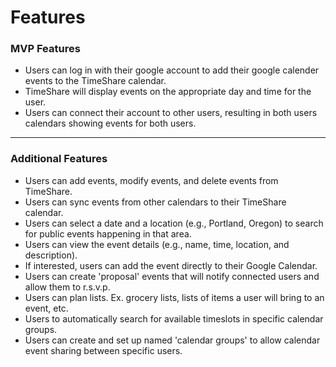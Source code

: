 # Features

### MVP Features

- Users can log in with their google account to add their google calender events to the TimeShare calendar.
- TimeShare will display events on the appropriate day and time for the user.
- Users can connect their account to other users, resulting in both users calendars showing events for both users.

---

### Additional Features

- Users can add events, modify events, and delete events from TimeShare.
- Users can sync events from other calendars to their TimeShare calendar.
- Users can select a date and a location (e.g., Portland, Oregon) to search for public events
  happening in that area.
- Users can view the event details (e.g., name, time, location, and description).
- If interested, users can add the event directly to their Google Calendar.
- Users can create 'proposal' events that will notify connected users and allow them to r.s.v.p.
- Users can plan lists. Ex. grocery lists, lists of items a user will bring to an event, etc.
- Users to automatically search for available timeslots in specific calendar groups.
- Users can create and set up named 'calendar groups' to allow calendar event sharing between specific users.